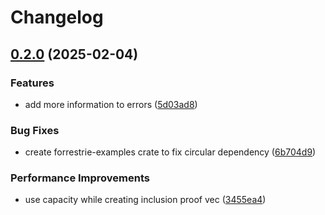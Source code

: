 # Changelog

## [0.2.0](https://github.com/semiotic-ai/veemon/compare/header-accumulator-v0.1.0...header-accumulator-v0.2.0) (2025-02-04)


### Features

* add more information to errors ([5d03ad8](https://github.com/semiotic-ai/veemon/commit/5d03ad87b6885493bac639e81611ab224c2e0bb1))


### Bug Fixes

* create forrestrie-examples crate to fix circular dependency ([6b704d9](https://github.com/semiotic-ai/veemon/commit/6b704d95ecc48d87cf17dd5161829b3c8f6eee3d))


### Performance Improvements

* use capacity while creating inclusion proof vec ([3455ea4](https://github.com/semiotic-ai/veemon/commit/3455ea4addc53f1d4781ed60ac8953fc1354546d))
